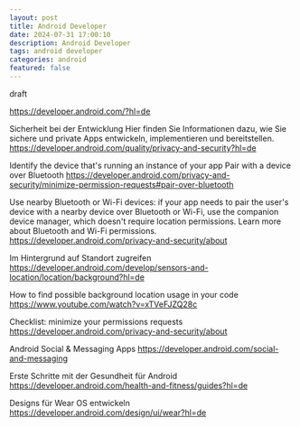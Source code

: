 ```yaml
---
layout: post
title: Android Developer
date: 2024-07-31 17:00:10
description: Android Developer
tags: android developer
categories: android
featured: false
---
```


draft 

https://developer.android.com/?hl=de

Sicherheit bei der Entwicklung
Hier finden Sie Informationen dazu, wie Sie sichere und private Apps entwickeln, implementieren und bereitstellen. 
https://developer.android.com/quality/privacy-and-security?hl=de

Identify the device that's running an instance of your app
Pair with a device over Bluetooth
https://developer.android.com/privacy-and-security/minimize-permission-requests#pair-over-bluetooth

Use nearby Bluetooth or Wi-Fi devices: if your app needs to pair the user's device with a nearby device over Bluetooth or Wi-Fi, use the companion device manager, which doesn't require location permissions. Learn more about Bluetooth and Wi-Fi permissions.
https://developer.android.com/privacy-and-security/about

Im Hintergrund auf Standort zugreifen
https://developer.android.com/develop/sensors-and-location/location/background?hl=de

 How to find possible background location usage in your code 
https://www.youtube.com/watch?v=xTVeFJZQ28c



Checklist: minimize your permissions requests
https://developer.android.com/privacy-and-security/about

Android Social & Messaging Apps
https://developer.android.com/social-and-messaging


Erste Schritte mit der Gesundheit für Android
https://developer.android.com/health-and-fitness/guides?hl=de

Designs für Wear OS entwickeln 
https://developer.android.com/design/ui/wear?hl=de